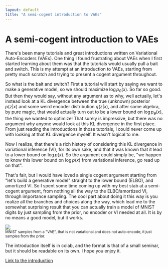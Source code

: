 ```yaml
---
layout: default
title: "A semi-cogent introduction to VAEs"
---
```


# A semi-cogent introduction to VAEs

There's been many tutorials and great introductions written on Variational Auto-Encoders (VAEs). 
One thing I found frustrating about VAEs when I first started learning about them was that the tutorials would usually pull a bait and switch.
This is my attempt at an introduction to VAEs, starting from pretty much scratch and trying to present a cogent argument throughout.  
 
So what is the bait and switch? First a tutorial will start by saying we want to make a generative model, so we should maximize $\log p_\theta(x)$. So far so good.
But then they would say, without any argument as to why, well actually, let's instead look at a KL divergence between the true (unknown) posterior $p(z|x)$ and some weird encoder distribution $q(z|x)$, and after some algebra, by pure magic, that would actually turn out to be a lower bound on $\log p_\theta(x)$, the thing we wanted to optimize! 
That surely is impressive, but there was no argument *why* anyone would look at this KL divergence in the first place. From just reading the introductions in those tutorials, I could never come up with looking at that KL divergence myself. It wasn't logical to me. 

Now I realize, that there's a rich history of considering this KL divergence in variational inference (VI), for its own sake, and that it was known that it lead to a lower bound on $\log p(x)$. So the argument could simply be, "we happen to know this lower bound on $\log p(x)$ from variational inference, go read up on that". 

That's fair, but I would have loved a single cogent argument starting from "let's build a generative model" straight to the lower bound (ELBO), and amortized VI. So I spent some time coming up with my best stab at a semi-cogent argument, from nothing all the way to the ELBO/amortized VI, through importance sampling. The cool part about doing it this way is you realize all the branches and choices along the way, which lead me to the somewhat surprising result that you can actually train a model of MNIST digits by just sampling from the prior, no encoder or VI needed at all. It is by no means a good model, but it works.

<img src="https://drive.google.com/uc?id=19gxET4Bqv8O9HD0HpbY5Y8U-KRQMYUNn" />
<br />
<small> MNIST samples from a "VAE", that is not variational and does not auto-encode, it just samples from the prior. </small>

The introduction itself is in colab, and the format is that of a small seminar, but it should be readable on its own. I hope you enjoy it.

<a href="https://colab.research.google.com/drive/1NiqTSUr_YsBHSiizuSZUw2j9p-vGTbBA">Link to the introduction</a>